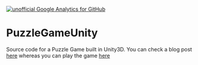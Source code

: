 [![unofficial Google Analytics for GitHub](https://gaforgithub.azurewebsites.net/api?repo=PuzzleGameUnity)](https://github.com/dgkanatsios/gaforgithub)

PuzzleGameUnity
===============
Source code for a Puzzle Game built in Unity3D. You can check a blog post [here](http://dgkanatsios.com/2014/07/01/simple-puzzle-game-in-unity-source-code-provided-3/) whereas you can play the game [here](http://unitysamples.azurewebsites.net/simplepuzzlegame.html)
